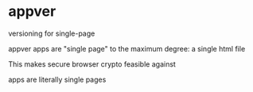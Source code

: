 # appver

versioning for single-page

appver apps are "single page" to the maximum degree: 
a single html file


This makes secure browser crypto feasible against

apps are literally single pages


